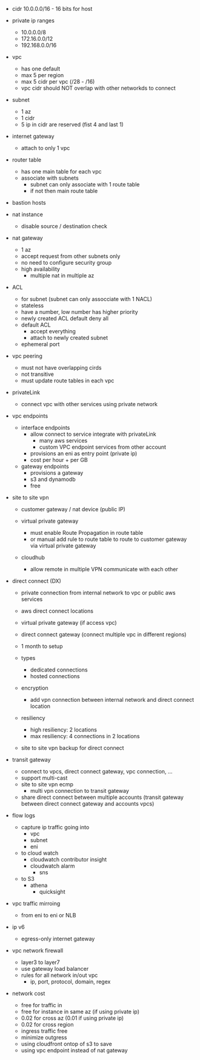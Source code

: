 - cidr
    10.0.0.0/16 - 16 bits for host
- private ip ranges
    - 10.0.0.0/8
    - 172.16.0.0/12
    - 192.168.0.0/16
- vpc
    - has one default
    - max 5 per region
    - max 5 cidr per vpc (/28 - /16)
    - vpc cidr should NOT overlap with other networkds to connect
- subnet
    - 1 az
    - 1 cidr
    - 5 ip in cidr are reserved (fist 4 and last 1)
- internet gateway
    - attach to only 1 vpc
- router table
    - has one main table for each vpc
    - associate with subnets
        - subnet can only associate with 1 route table
        - if not then main route table
- bastion hosts
- nat instance
    - disable source / destination check
- nat gateway
    - 1 az
    - accept request from other subnets only
    - no need to configure security group
    - high availability
        - multiple nat in multiple az
- ACL
    - for subnet (subnet can only assocciate with 1 NACL)
    - stateless
    - have a number, low number has higher priority
    - newly created ACL default deny all
    - default ACL
        - accept everything
        - attach to newly created subnet
    - ephemeral port

- vpc peering
    - must not have overlapping cirds
    - not transitive
    - must update route tables in each vpc

- privateLink
    - connect vpc with other services using private network

- vpc endpoints
    - interface endpoints
        - allow connect to service integrate with privateLink
            - many aws services
            - custom VPC endpoint services from other account
        - provisions an eni as entry point (private ip)
        - cost per hour + per GB
    - gateway endpoints
        - provisions a gateway
        - s3 and dynamodb
        - free

- site to site vpn
    - customer gateway / nat device (public IP)
    - virtual private gateway
        - must enable Route Propagation in route table
        - or manual add rule to route table to route to customer gateway via virtual private gateway

    - cloudhub
        - allow remote in multiple VPN communicate with each other

- direct connect (DX)
    - private connection from internal network to vpc or public aws services
    - aws direct connect locations
    - virtual private gateway (if access vpc)
    - direct connect gateway (connect multiple vpc in different regions)
    - 1 month to setup
    - types
        - dedicated connections
        - hosted connections
    - encryption
        - add vpn connection between internal network and direct connect location
    - resiliency
        - high resiliency: 2 locations
        - max resiliency: 4 connections in 2 locations

    - site to site vpn backup for direct connect
- transit gateway
    - connect to vpcs, direct connect gateway, vpc connection, ...
    - support multi-cast
    - site to site vpn ecmp
        - multi vpn connection to transit gateway
    - share direct connect between multiple accounts (transit gateway between direct connect gateway and accounts vpcs)
- flow logs
    - capture ip traffic going into
        - vpc
        - subnet
        - eni
    - to cloud watch
        - cloudwatch contributor insight
        - cloudwatch alarm
            - sns
    - to S3
        - athena
            - quicksight
- vpc traffic mirroing
    - from eni to eni or NLB
- ip v6
    - egress-only internet gateway
- vpc network firewall
    - layer3 to layer7
    - use gateway load balancer
    - rules for all network in/out vpc
        - ip, port, protocol, domain, regex
- network cost
    - free for traffic in
    - free for instance in same az (if using private ip)
    - 0.02 for cross az (0.01 if using private ip)
    - 0.02 for cross region
    - ingress traffic free
    - minimize outgress
    - using cloudfront ontop of s3 to save
    - using vpc endpoint instead of nat gateway